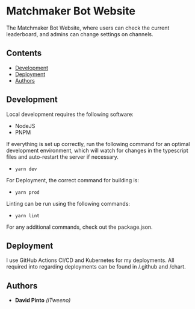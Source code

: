 # Matchmaker Bot Website

The Matchmaker Bot Website, where users can check the current leaderboard, and admins can change settings on channels.

## Contents

- [Development](#development)
- [Deployment](#deployment)
- [Authors](#authors)

## Development

Local development requires the following software:

- NodeJS
- PNPM

If everything is set up correctly, run the following command for an optimal development environment, which will watch for changes in the typescript files and auto-restart the server if necessary.

- `yarn dev`

For Deployment, the correct command for building is:

- `yarn prod`

Linting can be run using the following commands:

- `yarn lint`

For any additional commands, check out the package.json.

## Deployment

I use GitHub Actions CI/CD and Kubernetes for my deployments. All required into regarding deployments can be found in /.github and /chart.

## Authors

- **David Pinto** _(iTweeno)_
